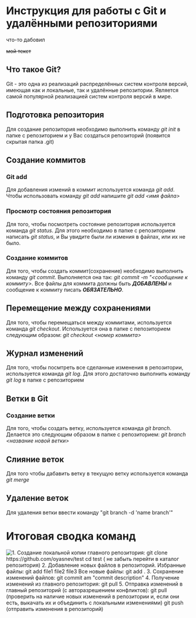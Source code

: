 # Инструкция для работы с Git и удалёнными репозиториями

что-то дабовил 

~~мой текст~~

## Что такое Git?
Git - это одна из реализаций распределённых систем контроля версий, имеющая как и локальные, так и удалённые репозитории. Является самой популярной реализацией систем контроля версий в мире.
## Подготовка репозитория
Для создание репозитория необходимо выполнить команду *git init*  в папке с репозиторием и у Вас создаться репозиторий (появится скрытая папка .git)

## Создание коммитов

### Git add
Для добавления измений в коммит используется команда *git add*. Чтобы использовать команду *git add* напишите *git add <имя файла>*

### Просмотр состояния репозитория
Для того, чтобы посмотреть состояние репозитория используется команда *git status*. Для этого необходимо в папке с репозиторием написать *git status*, и Вы увидите были ли измения в файлах, или их не было.

### Создание коммитов
Для того, чтобы создать коммит(сохранение) необходимо выполнить команду *git commit*. Выполняется она так: *git commit -m "<сообщение к коммиту>*. Все файлы для коммита должны быть ***ДОБАВЛЕНЫ*** и сообщение к коммиту писать ***ОБЯЗАТЕЛЬНО***.

## Перемещение между сохранениями
Для того, чтобы перемещаться между коммитами, используется команда *git checkout*. Используется она в папке с пепозиторием следующим образом: *git checkout <номер коммита>*

## Журнал изменений
Для того, чтобы посмтреть все сделанные изменения в репозитории, используется команда *git log*. Для этого достаточно выполнить команду *git log* в папке с репозиторием

## Ветки в Git

### Создание ветки

Для того, чтобы создать ветку, используется команда *git branch*. Делается это следующим образом в папке с репозиторием: *git branch <название новой ветки>*

## Слияние веток

Для того чтобы дабавить ветку в текущую ветку используется команда *git merge <name branch>*

## Удаление веток
Для удаления ветки ввести команду "git branch -d 'name branch'"

# Итоговая сводка команд
    
![1. Создание локальной копии главного репозитория:
​git clone https://github.com/oyasnev/test ​cd test​ (​ не забыть перейти в каталог репозитория)
2. Добавление новых файлов в репозиторий. Избранные файлы:
​git add file1 file2 file3 Все новые файлы:
​git add .
3. Сохранение изменений файлов:
​git commit ­am "commit description"
4. Получение изменений из главного репозитория:
​git pull
5. Отправка изменений в главный репозиторий (с авторазрешением конфликтов):
​git pull ​(проверить на наличие новых изменений в репозитории и, если
они есть, выкачать их и объединить с локальными изменениями) ​git push​ ​(отправить изменения в репозиторий)](%D0%A1%D0%BD%D0%B8%D0%BC%D0%BE%D0%BA%20%D1%8D%D0%BA%D1%80%D0%B0%D0%BD%D0%B0%202023-01-14%20%D0%B2%2015.14.12.png)